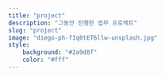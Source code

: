 ```yaml
---
title: "project"
description: "그동안 진행한 업무 프로젝트"
slug: "project"
image: "diego-ph-fIq0tET6llw-unsplash.jpg"
style:
    background: "#2a9d8f"
    color: "#fff"
---
```

